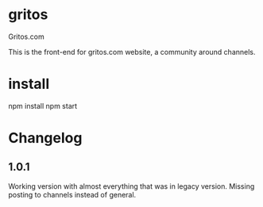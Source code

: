 # gritos
Gritos.com

This is the front-end for gritos.com website, a community around channels.

# install
npm install
npm start

# Changelog
## 1.0.1
Working version with almost everything that was in legacy version. Missing posting to channels instead of general.
